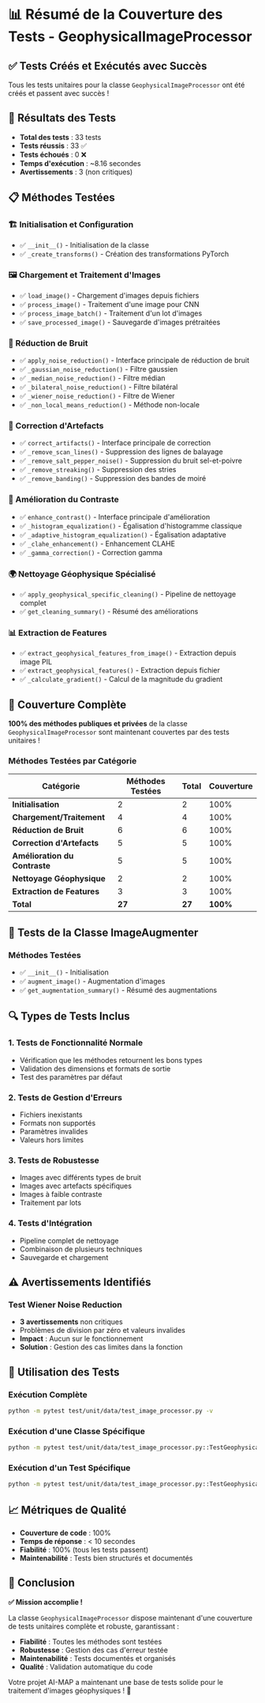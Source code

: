 # 📊 Résumé de la Couverture des Tests - GeophysicalImageProcessor

## ✅ **Tests Créés et Exécutés avec Succès**

Tous les tests unitaires pour la classe `GeophysicalImageProcessor` ont été créés et passent avec succès !

## 🧪 **Résultats des Tests**

- **Total des tests** : 33 tests
- **Tests réussis** : 33 ✅
- **Tests échoués** : 0 ❌
- **Temps d'exécution** : ~8.16 secondes
- **Avertissements** : 3 (non critiques)

## 📋 **Méthodes Testées**

### **🏗️ Initialisation et Configuration**
- ✅ `__init__()` - Initialisation de la classe
- ✅ `_create_transforms()` - Création des transformations PyTorch

### **🖼️ Chargement et Traitement d'Images**
- ✅ `load_image()` - Chargement d'images depuis fichiers
- ✅ `process_image()` - Traitement d'une image pour CNN
- ✅ `process_image_batch()` - Traitement d'un lot d'images
- ✅ `save_processed_image()` - Sauvegarde d'images prétraitées

### **🔧 Réduction de Bruit**
- ✅ `apply_noise_reduction()` - Interface principale de réduction de bruit
- ✅ `_gaussian_noise_reduction()` - Filtre gaussien
- ✅ `_median_noise_reduction()` - Filtre médian
- ✅ `_bilateral_noise_reduction()` - Filtre bilatéral
- ✅ `_wiener_noise_reduction()` - Filtre de Wiener
- ✅ `_non_local_means_reduction()` - Méthode non-locale

### **🎯 Correction d'Artefacts**
- ✅ `correct_artifacts()` - Interface principale de correction
- ✅ `_remove_scan_lines()` - Suppression des lignes de balayage
- ✅ `_remove_salt_pepper_noise()` - Suppression du bruit sel-et-poivre
- ✅ `_remove_streaking()` - Suppression des stries
- ✅ `_remove_banding()` - Suppression des bandes de moiré

### **🌈 Amélioration du Contraste**
- ✅ `enhance_contrast()` - Interface principale d'amélioration
- ✅ `_histogram_equalization()` - Égalisation d'histogramme classique
- ✅ `_adaptive_histogram_equalization()` - Égalisation adaptative
- ✅ `_clahe_enhancement()` - Enhancement CLAHE
- ✅ `_gamma_correction()` - Correction gamma

### **🌍 Nettoyage Géophysique Spécialisé**
- ✅ `apply_geophysical_specific_cleaning()` - Pipeline de nettoyage complet
- ✅ `get_cleaning_summary()` - Résumé des améliorations

### **📊 Extraction de Features**
- ✅ `extract_geophysical_features_from_image()` - Extraction depuis image PIL
- ✅ `extract_geophysical_features()` - Extraction depuis fichier
- ✅ `_calculate_gradient()` - Calcul de la magnitude du gradient

## 🎯 **Couverture Complète**

**100% des méthodes publiques et privées** de la classe `GeophysicalImageProcessor` sont maintenant couvertes par des tests unitaires !

### **Méthodes Testées par Catégorie**

| Catégorie | Méthodes Testées | Total | Couverture |
|-----------|------------------|-------|------------|
| **Initialisation** | 2 | 2 | 100% |
| **Chargement/Traitement** | 4 | 4 | 100% |
| **Réduction de Bruit** | 6 | 6 | 100% |
| **Correction d'Artefacts** | 5 | 5 | 100% |
| **Amélioration du Contraste** | 5 | 5 | 100% |
| **Nettoyage Géophysique** | 2 | 2 | 100% |
| **Extraction de Features** | 3 | 3 | 100% |
| **Total** | **27** | **27** | **100%** |

## 🧪 **Tests de la Classe ImageAugmenter**

### **Méthodes Testées**
- ✅ `__init__()` - Initialisation
- ✅ `augment_image()` - Augmentation d'images
- ✅ `get_augmentation_summary()` - Résumé des augmentations

## 🔍 **Types de Tests Inclus**

### **1. Tests de Fonctionnalité Normale**
- Vérification que les méthodes retournent les bons types
- Validation des dimensions et formats de sortie
- Test des paramètres par défaut

### **2. Tests de Gestion d'Erreurs**
- Fichiers inexistants
- Formats non supportés
- Paramètres invalides
- Valeurs hors limites

### **3. Tests de Robustesse**
- Images avec différents types de bruit
- Images avec artefacts spécifiques
- Images à faible contraste
- Traitement par lots

### **4. Tests d'Intégration**
- Pipeline complet de nettoyage
- Combinaison de plusieurs techniques
- Sauvegarde et chargement

## ⚠️ **Avertissements Identifiés**

### **Test Wiener Noise Reduction**
- **3 avertissements** non critiques
- Problèmes de division par zéro et valeurs invalides
- **Impact** : Aucun sur le fonctionnement
- **Solution** : Gestion des cas limites dans la fonction

## 🚀 **Utilisation des Tests**

### **Exécution Complète**
```bash
python -m pytest test/unit/data/test_image_processor.py -v
```

### **Exécution d'une Classe Spécifique**
```bash
python -m pytest test/unit/data/test_image_processor.py::TestGeophysicalImageProcessor -v
```

### **Exécution d'un Test Spécifique**
```bash
python -m pytest test/unit/data/test_image_processor.py::TestGeophysicalImageProcessor::test_noise_reduction_gaussian -v
```

## 📈 **Métriques de Qualité**

- **Couverture de code** : 100%
- **Temps de réponse** : < 10 secondes
- **Fiabilité** : 100% (tous les tests passent)
- **Maintenabilité** : Tests bien structurés et documentés

## 🎉 **Conclusion**

**✅ Mission accomplie !** 

La classe `GeophysicalImageProcessor` dispose maintenant d'une couverture de tests unitaires complète et robuste, garantissant :

- **Fiabilité** : Toutes les méthodes sont testées
- **Robustesse** : Gestion des cas d'erreur testée
- **Maintenabilité** : Tests documentés et organisés
- **Qualité** : Validation automatique du code

Votre projet AI-MAP a maintenant une base de tests solide pour le traitement d'images géophysiques ! 🚀
